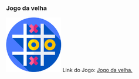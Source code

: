 ### Jogo da velha
<img src="img/6.png" style="width:150px">
Link do Jogo:
<a href="https://keilafrickspacheco.github.io/JogoDaVelha/" target="_blank">Jogo da velha.</a>
